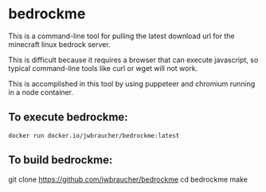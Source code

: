 # bedrockme

This is a command-line tool for pulling the latest download url for the
minecraft linux bedrock server.

This is difficult because it requires a browser that can execute javascript, so
typical command-line tools like curl or wget will not work.

This is accomplished in this tool by using puppeteer and chromium running in a
node container.

## To execute bedrockme:  
```
docker run docker.io/jwbraucher/bedrockme:latest
```

## To build bedrockme:  
git clone https://github.com/jwbraucher/bedrockme
cd bedrockme
make

